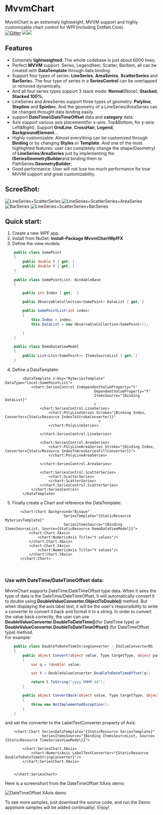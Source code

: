 # MvvmChart
MvvmChart is an extremely lightweight, MVVM support and highly customizable chart control for WPF(including DotNet.Core).</br>
[![Gitter](https://badges.gitter.im/MvvmChart/community.svg)](https://gitter.im/MvvmChart/community?utm_source=badge&utm_medium=badge&utm_campaign=pr-badge)
![](https://img.shields.io/badge/license-MIT-green)![](https://img.shields.io/badge/support-WPF-brightgreen)


## Features
* Extremely **lightweighted**: The whole codebase is just about 6000 lines;
* Perfect **MVVM** support. Series, LegendItem, Scatter, BarItem, all can be created with **DataTemplate** through data binding. 
* Support four types of series: **LineSeries**, **AreaSeries**, **ScatterSeries** and **BarSerie**s. The four type of series in a **SeriesControl** can be overlapped or removed dynamically. 
* And all four series types support 3 stack mode: **Normal**(None), **Stacked**, **Stacked 100%**;
* LineSeries and AreaSeries support three types of geometry: **Polyline**, **Stepline** and **Spinlin**e. And the geometry of a LineSeries/AreaSeries can be changed throught data binding easily.
* support **DateTime**&**DateTimeOffset** data and **category** data.
* Axis support various axis placement(for x-axis: Top&Bottom, for y-axis: Left&Right). Support **GridLine**, **CrossHair**, **Legend**, **BackgroundElement**...
* Highly customizable: Almost everything can be customized through **Binding** or by changing **Styles** or **Template**. And one of the most highlighted features: user can completely change the shape(Geometry) of **LineSeries**/**AreaSeries** just by implementing the **ISeriesGeometryBuilder**and binding them to PathSeries.**GeometryBuilder**;
* Good performance: User will not lose too much performance for true MVVM support and great customizability.

## ScreeShot:
![LineSeries+ScatterSeries](https://github.com/zenjia/MvvmChart/blob/master/Images/Line%2BScatter.PNG)
![LineSeries+ScatterSeries+AreaSeries](https://github.com/zenjia/MvvmChart/blob/master/Images/Line%2BScatter%2BArea.PNG)
![BarSeries](https://github.com/zenjia/MvvmChart/blob/master/Images/Bar.PNG)
![LineSeries+ScatterSeries+BarSeries](https://github.com/zenjia/MvvmChart/blob/master/Images/Line%2BScatter%2BBar.PNG)

## Quick start:
   1. Create a new WPF app.
   2. Install from NuGet: **Install-Package MvvmChartWpfFX** 
   3. Define the view models:
```c#
    public class SomePoint
    {
        public double t { get; }
        public double Y { get; }
    }
    
    public class SomePointList: BindableBase
    {

        public int Index { get;  }

        public ObservableCollection<SomePoint> DataList { get; }

        public SomePointList(int index)
        {
            this.Index = index;
            this.DataList = new ObservableCollection<SomePoint>();

        }
    }
    
    public class DemoDataViewModel 
    {
        public List<List<SomePoint>> ItemsSourceList { get; }
    }
```
  4. Define a DataTemplate:
```Xaml
        <DataTemplate x:Key="MySeriesTemplate" DataType="local:SomePointList">
            <chart:SeriesControl IndependentValueProperty="t"
                                         DependentValueProperty="Y"
                                         ItemsSource="{Binding DataList}"
                                         >
                <chart:SeriesControl.LineSeries>
                    <chart:PolyLineSeries Stroke="{Binding Index, Converter={StaticResource IndexToStrokeConverter}}"
                                           >
                    </chart:PolyLineSeries>

                </chart:SeriesControl.LineSeries>

                <chart:SeriesControl.AreaSeries>
                    <chart:PolyLineAreaSeries Stroke="{Binding Index, Converter={StaticResource IndexToAreaSeriesFillConverter}}">
                    </chart:PolyLineAreaSeries>

                </chart:SeriesControl.AreaSeries>

                <chart:SeriesControl.ScatterSeries>
                    <chart:ScatterSeries>
                    </chart:ScatterSeries>
                </chart:SeriesControl.ScatterSeries>
            </chart:SeriesControl>
        </DataTemplate>
 ```
  5. Finally create a Chart and reference the DataTemplate:
 ```Xaml    
        <chart:Chart Background="Bisque"
                            SeriesTemplate="{StaticResource MySeriesTemplate}"
                            SeriesItemsSource="{Binding ItemsSourceList, Source={StaticResource DemoDataViewModel}}">
            <chart:Chart.XAxis>
                <chart:NumericAxis Title="t values"/>
            </chart:Chart.XAxis>
            <chart:Chart.YAxis>
                <chart:NumericAxis Title="Y values"/>
            </chart:Chart.YAxis>
        </chart:Chart>
```

</br>



### Use with DateTime/DateTimeOffset data:
MvvmChart supports DateTime/DateTimeOffset type data. When it sees the type of data is the DateTime/DateTimeOffset, it will automatically convert it to double using **DoubleValueConverter.ObjectToDouble()** method. But when displaying the axis label text, it will be the user's responsibility to write a converter to convert it back and format it to a string. In order to convert the value back correctly, the user can use  **DoubleValueConverter.DoubleToDateTime()**(for DateTime type) or **DoubleValueConverter.DoubleToDateTimeOffset()** (for DateTimeOffset type) method. </br>
For example:</br>

```c#
    public class DoubleToDateTimeStringConverter : IValueConverterNS
    {
        public object Convert(object value, Type targetType, object parameter, CultureInfo culture)
        {
            var q = (double) value;

            var t = DoubleValueConverter.DoubleToDateTimeOffset(q);

            return t.ToString("yyyy MMMM dd");
        }

        public object ConvertBack(object value, Type targetType, object parameter, CultureInfo culture)
        {
            throw new NotImplementedException();
        }
    }
```
and set the converter to the LabelTextConverter property of Axis:
```xaml
    <chart:Chart SeriesDataTemplate="{StaticResource SeriesTemplate}"
                 SeriesItemsSource="{Binding ItemsSourceList, Source={StaticResource TimeSeriesViewModel}}">

        <chart:SeriesChart.XAxis>
            <chart:NumericAxis LabelTextConverter="{StaticResource DoubleToDateTimeStringConverter}"/>
        </chart:SeriesChart.XAxis>


    </chart:SeriesChart>
```
Here is a screenshort from the DateTimeOffset XAxis demo:

![DateTimeOffset XAxis demo](https://github.com/zenjia/MvvmChart/blob/master/Images/DateTimeDemo.PNG)

 
To see more samples, just download the source code, and run the Demo app(more samples will be added continually). Enjoy!


